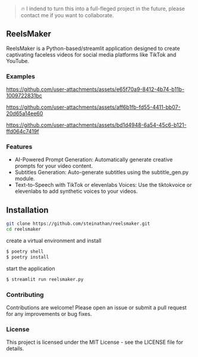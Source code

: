 > 🔥 I indend to turn this into a full-fleged project in the future, please contact me if you want to collaborate.

## ReelsMaker

ReelsMaker is a Python-based/streamlit application designed to create captivating faceless videos for social media platforms like TikTok and YouTube.

### Examples




https://github.com/user-attachments/assets/e65f70a9-8412-4b74-b11b-1009722831bc



https://github.com/user-attachments/assets/aff6b1fb-fd55-4411-bb07-20d65a14ee60



https://github.com/user-attachments/assets/bd1d4948-6a54-45c6-b121-ffd064c7419f


### Features

- AI-Powered Prompt Generation: Automatically generate creative prompts for your video content.
- Subtitles Generation: Auto-generate subtitles using the subtitle_gen.py module.
- Text-to-Speech with TikTok or elevenlabs Voices: Use the tiktokvoice or elevenlabs to add synthetic voices to your videos.

## Installation

```sh
git clone https://github.com/steinathan/reelsmaker.git
cd reelsmaker
```

create a virtual environment and install

```sh
$ poetry shell
$ poetry install
```

start the application

```sh
$ streamlit run reelsmaker.py
```

### Contributing

Contributions are welcome! Please open an issue or submit a pull request for any improvements or bug fixes.

### License

This project is licensed under the MIT License - see the LICENSE file for details.
